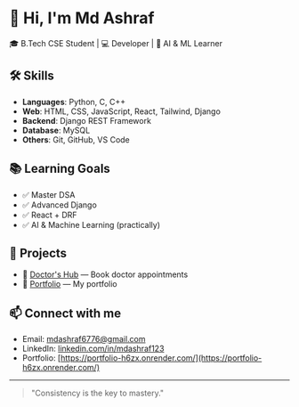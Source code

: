 # 👋 Hi, I'm Md Ashraf

🎓 B.Tech CSE Student | 💻 Developer | 🤖 AI & ML Learner

## 🛠️ Skills

- **Languages**: Python, C, C++
- **Web**: HTML, CSS, JavaScript, React, Tailwind, Django
- **Backend**: Django REST Framework
- **Database**: MySQL
- **Others**: Git, GitHub, VS Code

## 📚 Learning Goals

- ✅ Master DSA
- ✅ Advanced Django
- ✅ React + DRF
- ✅ AI & Machine Learning (practically)

## 🚀 Projects

- 🔗 [Doctor's Hub](https://github.com/MdAshraf123/doctorshub) — Book doctor appointments
- 🔗 [Portfolio](https://github.com/MdAshraf123/portfolio) — My portfolio

## 📫 Connect with me

- Email: mdashraf6776@gmail.com
- LinkedIn: [linkedin.com/in/mdashraf123](https://linkedin.com/in/mdashraf123)
- Portfolio: [https://portfolio-h6zx.onrender.com/](https://portfolio-h6zx.onrender.com/)

---

> "Consistency is the key to mastery."


